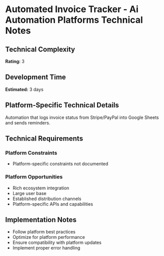 # Automated Invoice Tracker - Ai Automation Platforms Technical Notes

## Technical Complexity
**Rating:** 3

## Development Time
**Estimated:** 3 days

## Platform-Specific Technical Details
Automation that logs invoice status from Stripe/PayPal into Google Sheets and sends reminders.

## Technical Requirements

### Platform Constraints
- Platform-specific constraints not documented

### Platform Opportunities
- Rich ecosystem integration
- Large user base
- Established distribution channels
- Platform-specific APIs and capabilities

## Implementation Notes
- Follow platform best practices
- Optimize for platform performance
- Ensure compatibility with platform updates
- Implement proper error handling
